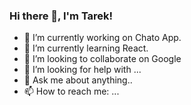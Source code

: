 ### Hi there 👋, I'm Tarek!


- 🔭 I’m currently working on Chato App.
- 🌱 I’m currently learning React.
- 👯 I’m looking to collaborate on Google
- 🤔 I’m looking for help with ...
- 💬 Ask me about anything..
- 📫 How to reach me: ...


